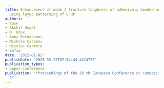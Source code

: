 ```yaml
---
title: Enhancement of mode I fracture toughness of adhesively bonded secondary joints
  using layup patterning of CFRP
authors:
- Rose
- Akshit Oswal
- N. Roux
- Anna Bernasconi
- Michele Carboni
- Nicolas Carrere
- Sofia
date: '2022-01-01'
publishDate: '2025-03-20T07:54:44.442477Z'
publication_types:
- paper-conference
publication: '*Proceedings of the 20 th European Conference on Composite Materials-Volume
  2*'
---
```

